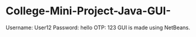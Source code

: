# College-Mini-Project-Java-GUI-
Username: User12
Password: hello
OTP: 123
GUI is made using NetBeans.
